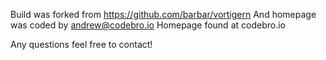 Build was forked from https://github.com/barbar/vortigern
And homepage was coded by andrew@codebro.io
Homepage found at codebro.io

Any questions feel free to contact!
